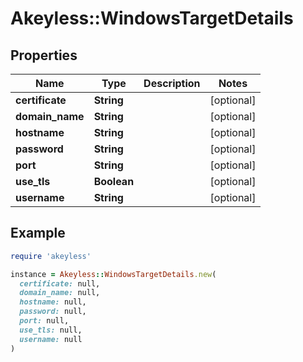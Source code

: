 # Akeyless::WindowsTargetDetails

## Properties

| Name | Type | Description | Notes |
| ---- | ---- | ----------- | ----- |
| **certificate** | **String** |  | [optional] |
| **domain_name** | **String** |  | [optional] |
| **hostname** | **String** |  | [optional] |
| **password** | **String** |  | [optional] |
| **port** | **String** |  | [optional] |
| **use_tls** | **Boolean** |  | [optional] |
| **username** | **String** |  | [optional] |

## Example

```ruby
require 'akeyless'

instance = Akeyless::WindowsTargetDetails.new(
  certificate: null,
  domain_name: null,
  hostname: null,
  password: null,
  port: null,
  use_tls: null,
  username: null
)
```

